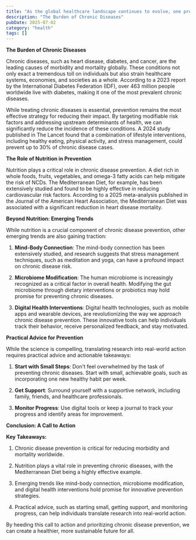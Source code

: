 ```yaml
---
title: "As the global healthcare landscape continues to evolve, one pressing issue remains at the forefront chronic disease prevention. With the World Health Organization (WHO) estimating that over 50% of ..."
description: "The Burden of Chronic Diseases"
pubDate: 2025-07-02
category: "health"
tags: []
---
```


**The Burden of Chronic Diseases**

Chronic diseases, such as heart disease, diabetes, and cancer, are the leading causes of morbidity and mortality globally. These conditions not only exact a tremendous toll on individuals but also strain healthcare systems, economies, and societies as a whole. According to a 2023 report by the International Diabetes Federation (IDF), over 463 million people worldwide live with diabetes, making it one of the most prevalent chronic diseases.

While treating chronic diseases is essential, prevention remains the most effective strategy for reducing their impact. By targeting modifiable risk factors and addressing upstream determinants of health, we can significantly reduce the incidence of these conditions. A 2024 study published in The Lancet found that a combination of lifestyle interventions, including healthy eating, physical activity, and stress management, could prevent up to 30% of chronic disease cases.

**The Role of Nutrition in Prevention**

Nutrition plays a critical role in chronic disease prevention. A diet rich in whole foods, fruits, vegetables, and omega-3 fatty acids can help mitigate the risk of NCDs. The Mediterranean Diet, for example, has been extensively studied and found to be highly effective in reducing cardiovascular risk factors. According to a 2025 meta-analysis published in the Journal of the American Heart Association, the Mediterranean Diet was associated with a significant reduction in heart disease mortality.

**Beyond Nutrition: Emerging Trends**

While nutrition is a crucial component of chronic disease prevention, other emerging trends are also gaining traction:

1. **Mind-Body Connection**: The mind-body connection has been extensively studied, and research suggests that stress management techniques, such as meditation and yoga, can have a profound impact on chronic disease risk.

2. **Microbiome Modification**: The human microbiome is increasingly recognized as a critical factor in overall health. Modifying the gut microbiome through dietary interventions or probiotics may hold promise for preventing chronic diseases.

3. **Digital Health Interventions**: Digital health technologies, such as mobile apps and wearable devices, are revolutionizing the way we approach chronic disease prevention. These innovative tools can help individuals track their behavior, receive personalized feedback, and stay motivated.

**Practical Advice for Prevention**

While the science is compelling, translating research into real-world action requires practical advice and actionable takeaways:

1. **Start with Small Steps**: Don't feel overwhelmed by the task of preventing chronic diseases. Start with small, achievable goals, such as incorporating one new healthy habit per week.

2. **Get Support**: Surround yourself with a supportive network, including family, friends, and healthcare professionals.

3. **Monitor Progress**: Use digital tools or keep a journal to track your progress and identify areas for improvement.

**Conclusion: A Call to Action**

**Key Takeaways:**

1. Chronic disease prevention is critical for reducing morbidity and mortality worldwide.

2. Nutrition plays a vital role in preventing chronic diseases, with the Mediterranean Diet being a highly effective example.

3. Emerging trends like mind-body connection, microbiome modification, and digital health interventions hold promise for innovative prevention strategies.

4. Practical advice, such as starting small, getting support, and monitoring progress, can help individuals translate research into real-world action.

By heeding this call to action and prioritizing chronic disease prevention, we can create a healthier, more sustainable future for all.